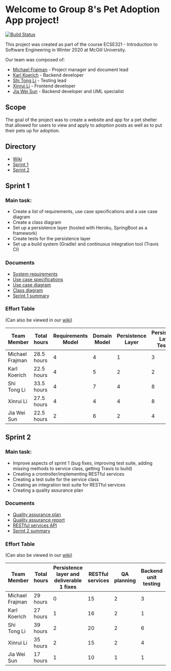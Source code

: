 # Welcome to Group 8's Pet Adoption App project!
[![Build Status](https://travis-ci.com/McGill-ECSE321-Winter2020/project-group-08.svg?token=VBu3P4oyjgHgd1q2Qycx&branch=master)](https://travis-ci.com/McGill-ECSE321-Winter2020/project-group-08)

This project was created as part of the course ECSE321 - Introduction to Software Engineering in Winter 2020 at McGill University.

Our team was composed of:
* [Michael Frajman](https://github.com/mfraj99) - Project manager and document lead
* [Karl Koerich](https://github.com/karlmiko) - Backend developer
* [Shi Tong Li](https://github.com/link825) - Testing lead
* [Xinrui Li](https://github.com/xinruili07) - Frontend developer
* [Jia Wei Sun](https://github.com/jiaweisun-github) - Backend developer and UML specialist

## Scope
The goal of the project was to create a website and app for a pet shelter that allowed for users to view and apply to adoption posts as well as to put their pets up for adoption. 

## Directory
* [Wiki](https://github.com/McGill-ECSE321-Winter2020/project-group-08/wiki)
* [Sprint 1](#sprint-1)
* [Sprint 2](#sprint-2)

## Sprint 1
### Main task:
* Create a list of requirements, use case specifications and a use case diagram
* Create a class diagram
* Set up a persistence layer (hosted with Heroku, SpringBoot as a framework)
* Create tests for the persistence layer
* Set up a build system (Gradle) and continuous integration tool (Travis CI)

### Documents
* [System requirements](https://github.com/McGill-ECSE321-Winter2020/project-group-08/wiki/System-Requirements)
* [Use case specifications](https://github.com/McGill-ECSE321-Winter2020/project-group-08/wiki/Use-Case-Specifications)
* [Use case diagram](https://github.com/McGill-ECSE321-Winter2020/project-group-08/wiki/Use-Case-Diagram)
* [Class diagram](https://github.com/McGill-ECSE321-Winter2020/project-group-08/wiki/Class-Diagram)
* [Sprint 1 summary](https://github.com/McGill-ECSE321-Winter2020/project-group-08/wiki/Report-Sprint-1)

### Effort Table
(Can also be viewed in our [wiki](https://github.com/McGill-ECSE321-Winter2020/project-group-08/wiki/Effort-Table-1))

|Team Member|Total hours|Requirements Model|Domain Model|Persistence Layer|Persistence Layer Testing|Build System and CI|Documentation|Meetings|
|-----------|-----------|------------------|------------|-----------------|-------------------------|------------------|-------------|--------|
|Michael Frajman|  28.5 hours | 4| 4| 1| 3| 1| 8| 7.5|
|Karl Koerich   |  22.5 hours | 4| 5| 2| 2| 3| 3| 3.5|
|Shi Tong Li    |  33.5 hours | 4| 7| 4| 8| 1| 2| 7.5|
|Xinrui Li      |  27.5 hours | 4| 4| 4| 8| 3| 2| 2.5|
|Jia Wei Sun    |  22.5 hours | 2| 6| 2| 4 |1 |2 |5.5|

## Sprint 2
### Main task:
* Improve aspects of sprint 1 (bug fixes, improving test suite, adding missing methods to service class, getting Travis to build)
* Creating a crontroller/implementing RESTful services
* Creating a test suite for the service class
* Creating an integration test suite for RESTful services
* Creating a quality assurance plan

### Documents
* [Quality assurance plan](https://github.com/McGill-ECSE321-Winter2020/project-group-08/wiki/Quality-Assurance-Plan)
* [Quality assurance report](https://github.com/McGill-ECSE321-Winter2020/project-group-08/wiki/Quality-Assurance-Report)
* [RESTful services API](https://github.com/McGill-ECSE321-Winter2020/project-group-08/wiki/RESTful-Services-API)
* [Sprint 2 summary](https://github.com/McGill-ECSE321-Winter2020/project-group-08/wiki/Report-Sprint-2)

### Effort Table
(Can also be viewed in our [wiki](https://github.com/McGill-ECSE321-Winter2020/project-group-08/wiki/Effort-Table-2))

|Team Member|Total hours|Persistence layer and deliverable 1 fixes| RESTful services|QA planning|Backend unit testing|Backend integration testing|Build System and CI|Documentation|Meetings|
|-----------|-----------|-----------------|------------------|------------|-----------------|-------------------------|------------------|-------------|--------|
|Michael Frajman| 29 hours   | 0 |15| 2| 3| 0|0 | 6| 3|
|Karl Koerich   | 27 hours   |1  |16| 2| 1| 0|0 | 4| 3|
|Shi Tong Li    | 39 hours   |2  |20| 2| 6| 4|0 | 2| 3|
|Xinrui Li      | 35 hours   |2  |15| 2| 4| 0|6 | 4| 2|
|Jia Wei Sun    | 17  hours | 1 | 10 | 1 | 1 | 0 | 0 | 2| 2|
